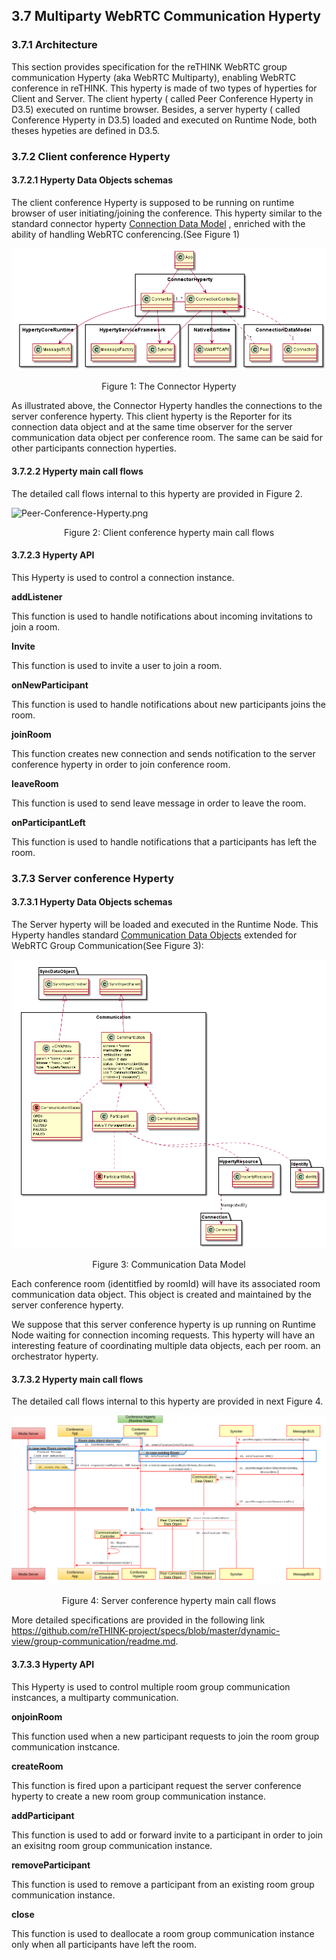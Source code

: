3.7 Multiparty WebRTC Communication Hyperty
---------------------------

### 3.7.1 Architecture
This section provides specification for the reTHINK WebRTC group communication Hyperty (aka WebRTC Multiparty), enabling WebRTC conference in reTHINK. This hyperty is made of two types of hyperties for Client and Server. 
The client  hyperty ( called Peer Conference Hyperty in D3.5) executed on runtime browser. Besides, a server hyperty ( called Conference Hyperty in D3.5) loaded and executed on Runtime Node, both theses hypeties are defined in D3.5.


### 3.7.2 Client conference Hyperty 
#### 3.7.2.1 Hyperty Data Objects schemas


The client conference Hyperty is supposed to be running on runtime browser of user initiating/joining the conference. This hyperty similar to the standard connector hyperty [Connection Data Model](https://github.com/reTHINK-project/specs/tree/master/datamodel/data-objects/connection) , enriched with the ability of handling WebRTC conferencing.(See Figure 1)



![Architecture](connector-arch.png)
<p align="center">
       Figure 1: The Connector Hyperty
</p>




As illustrated above, the Connector Hyperty handles the connections to the server  conference hyperty. This client hyperty is the Reporter for its connection data object and at the same time observer for the server communication data object per conference room. The same can be said for other participants connection hyperties.

#### 3.7.2.2 Hyperty main call flows

The detailed call flows internal to this hyperty are provided in Figure 2.

  ![Peer-Conference-Hyperty.png](Peer-Conference-Hyperty.png)

<p align="center">
     Figure 2: Client conference hyperty main call flows
</p>

#### 3.7.2.3 Hyperty API

This Hyperty is used to control a connection instance.

**addListener**

This function is used to handle notifications about incoming invitations to join a room.

**Invite**

This function is used to invite a user to join a room.

**onNewParticipant**

This function is used to handle notifications about new participants joins the room.

**joinRoom**

This function creates new connection and sends notification to the server conference hyperty in order to join conference room.

**leaveRoom**

This function is used to send leave message in order to leave the room.

**onParticipantLeft**

This function is used to handle notifications that a participants has left the room.


### 3.7.3 Server conference Hyperty 
#### 3.7.3.1 Hyperty Data Objects schemas

The Server hyperty will be loaded and executed in the Runtime Node. This Hyperty handles standard [Communication Data Objects](https://github.com/reTHINK-project/specs/blob/master/datamodel/data-objects/communication/readme.md) extended for WebRTC Group Communication(See Figure 3):


  ![Communication-Data-Object-Model.png](Communication-Data-Object-Model.png)
  
<p align="center">
     Figure 3: Communication Data Model
</p>



Each conference room (identitfied by roomId) will have its associated room communication data object. This object is created and maintained by the server conference hyperty.

We suppose that this server conference hyperty is up running on Runtime Node waiting for connection incoming requests. This hyperty will have an interesting feature of coordinating multiple data objects, each per room. an orchestrator hyperty.

#### 3.7.3.2 Hyperty main call flows

 The detailed call flows internal to this hyperty are provided in next Figure 4.


   ![Conference-Hyperty.png](Conference-Hyperty.png)
 <p align="center">
   Figure 4: Server conference hyperty main call flows
 </p>

More detailed specifications are  provided in the following link   https://github.com/reTHINK-project/specs/blob/master/dynamic-view/group-communication/readme.md.

#### 3.7.3.3 Hyperty API

This Hyperty is used to control multiple room group communication instcances, a multiparty communication.

**onjoinRoom**

This function used when a new participant requests to join the room group communication instcance.

**createRoom**

This function is fired upon a participant request the server conference hyperty to create a new room group communication instance.


**addParticipant**

This function is used to add or forward invite to a participant in order to join an exisitng room group communication instance.

**removeParticipant**

This function is used to remove a participant from an existing room group communication instance.

**close**

This function is used to deallocate a room group communication instance only when all participants have left the room.




